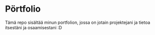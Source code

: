 # Pörtfolio

Tämä repo sisältää minun portfolion, jossa
on jotain projektejani ja tietoa itsestäni ja
osaamisestani :D